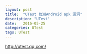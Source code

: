 ```yaml
---
layout: post
title:  "UTest 检测Android apk 漏洞"
description: "UTest"
date:   2016-05-25
categories: UTest
tags: UTest
---
```


http://utest.qq.com/

